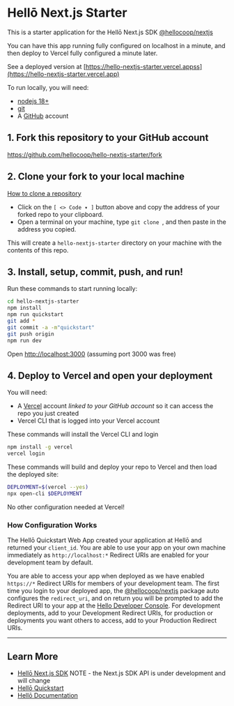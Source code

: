 # Hellō Next.js Starter

This is a starter application for the Hellō Next.js SDK [@hellocoop/nextjs](https://www.npmjs.com/package/@hellocoop/nextjs)

You can have this app running fully configured on localhost in a minute, and then deploy to Vercel fully configured a minute later.

See a deployed version  at [https://hello-nextjs-starter.vercel.appss](https://hello-nextjs-starter.vercel.app)

To run locally, you will need:

- [nodejs 18+](https://nodejs.org/en/download)
- [git](https://github.com/git-guides/install-git)
- A [GitHub](https://github.com) account

## 1\. Fork this repository to your GitHub account

<https://github.com/hellocoop/hello-nextjs-starter/fork>

## 2\. Clone your fork to your local machine
[How to clone a repository](https://docs.github.com/en/repositories/creating-and-managing-repositories/cloning-a-repository)

- Click on the `[ <> Code ▾ ]` button above and copy the address of your forked repo to your clipboard.
- Open a terminal on your machine, type `git clone `, and then paste in the address you copied. 

This will create a `hello-nextjs-starter` directory on your machine with the contents of this repo.

## 3\. Install, setup, commit, push, and run!

Run these commands to start running locally:

```sh
cd hello-nextjs-starter
npm install
npm run quickstart
git add *
git commit -a -m"quickstart"
git push origin
npm run dev
```

Open <http://localhost:3000> (assuming port 3000 was free)

## 4\. Deploy to Vercel and open your deployment

You will need:

- A [Vercel](https://vercel.com) account *linked to your GitHub account* so it can access the repo you just created
- Vercel CLI that is logged into your Vercel account 

These commands will install the Vercel CLI and login

```sh
npm install -g vercel
vercel login
```

These commands will build and deploy your repo to Vercel and then load the deployed site:

```sh
DEPLOYMENT=$(vercel --yes)
npx open-cli $DEPLOYMENT
```

No other configuration needed at Vercel!

### How Configuration Works
The Hellō Quickstart Web App created your application at Hellō and returned your `client_id`. You are able to use your app on your own machine immediately as `http://localhost:*` Redirect URIs are enabled for your development team by default.

You are able to access your app when deployed as we have enabled `https://*` Redirect URIs for members of your development team. The first time you login to your deployed app, the [@hellocoop/nextjs](https://www.npmjs.com/package/@hellocoop/nextjs) package auto configures the `redirect_uri`, and on return you will be prompted to add the Redirect URI to your app at the [Hello Developer Console](https://console.hello.coop/). For development deployments, add to your Development Redirect URIs, for production or deployments you want others to access, add to your Production Redirect URIs.

---

## Learn More

- [Hellō Next.js SDK](https://www.npmjs.com/package/@hellocoop/nextjs) NOTE - the Next.js SDK API is under development and will change
- [Hellō Quickstart](https://www.npmjs.com/package/@hellocoop/quickstart)
- [Hellō Documentation](https://www.hello.dev/documentation)
